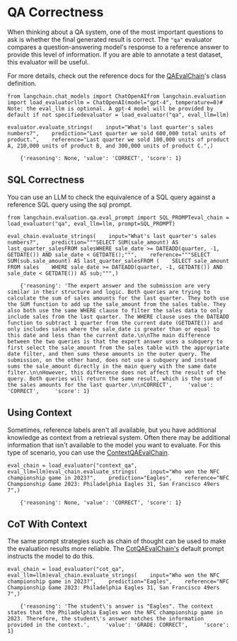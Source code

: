 QA Correctness
==============

When thinking about a QA system, one of the most important questions to ask is whether the final generated result is correct. The `"qa"` evaluator compares a question-answering model's response to a reference answer to provide this level of information. If you are able to annotate a test dataset, this evaluator will be useful.

For more details, check out the reference docs for the [QAEvalChain](https://api.python.langchain.com/en/latest/evaluation/langchain.evaluation.qa.eval_chain.QAEvalChain.html#langchain.evaluation.qa.eval_chain.QAEvalChain)'s class definition.

    from langchain.chat_models import ChatOpenAIfrom langchain.evaluation import load_evaluatorllm = ChatOpenAI(model="gpt-4", temperature=0)# Note: the eval_llm is optional. A gpt-4 model will be provided by default if not specifiedevaluator = load_evaluator("qa", eval_llm=llm)

    evaluator.evaluate_strings(    input="What's last quarter's sales numbers?",    prediction="Last quarter we sold 600,000 total units of product.",    reference="Last quarter we sold 100,000 units of product A, 210,000 units of product B, and 300,000 units of product C.",)

        {'reasoning': None, 'value': 'CORRECT', 'score': 1}

SQL Correctness[​](#sql-correctness "Direct link to SQL Correctness")
---------------------------------------------------------------------

You can use an LLM to check the equivalence of a SQL query against a reference SQL query using the sql prompt.

    from langchain.evaluation.qa.eval_prompt import SQL_PROMPTeval_chain = load_evaluator("qa", eval_llm=llm, prompt=SQL_PROMPT)

    eval_chain.evaluate_strings(    input="What's last quarter's sales numbers?",    prediction="""SELECT SUM(sale_amount) AS last_quarter_salesFROM salesWHERE sale_date >= DATEADD(quarter, -1, GETDATE()) AND sale_date < GETDATE();""",    reference="""SELECT SUM(sub.sale_amount) AS last_quarter_salesFROM (    SELECT sale_amount    FROM sales    WHERE sale_date >= DATEADD(quarter, -1, GETDATE()) AND sale_date < GETDATE()) AS sub;""",)

        {'reasoning': 'The expert answer and the submission are very similar in their structure and logic. Both queries are trying to calculate the sum of sales amounts for the last quarter. They both use the SUM function to add up the sale_amount from the sales table. They also both use the same WHERE clause to filter the sales data to only include sales from the last quarter. The WHERE clause uses the DATEADD function to subtract 1 quarter from the current date (GETDATE()) and only includes sales where the sale_date is greater than or equal to this date and less than the current date.\n\nThe main difference between the two queries is that the expert answer uses a subquery to first select the sale_amount from the sales table with the appropriate date filter, and then sums these amounts in the outer query. The submission, on the other hand, does not use a subquery and instead sums the sale_amount directly in the main query with the same date filter.\n\nHowever, this difference does not affect the result of the query. Both queries will return the same result, which is the sum of the sales amounts for the last quarter.\n\nCORRECT',     'value': 'CORRECT',     'score': 1}

Using Context[​](#using-context "Direct link to Using Context")
---------------------------------------------------------------

Sometimes, reference labels aren't all available, but you have additional knowledge as context from a retrieval system. Often there may be additional information that isn't available to the model you want to evaluate. For this type of scenario, you can use the [ContextQAEvalChain](https://api.python.langchain.com/en/latest/evaluation/langchain.evaluation.qa.eval_chain.ContextQAEvalChain.html#langchain.evaluation.qa.eval_chain.ContextQAEvalChain).

    eval_chain = load_evaluator("context_qa", eval_llm=llm)eval_chain.evaluate_strings(    input="Who won the NFC championship game in 2023?",    prediction="Eagles",    reference="NFC Championship Game 2023: Philadelphia Eagles 31, San Francisco 49ers 7",)

        {'reasoning': None, 'value': 'CORRECT', 'score': 1}

CoT With Context[​](#cot-with-context "Direct link to CoT With Context")
------------------------------------------------------------------------

The same prompt strategies such as chain of thought can be used to make the evaluation results more reliable. The [CotQAEvalChain's](https://api.python.langchain.com/en/latest/evaluation/langchain.evaluation.qa.eval_chain.CotQAEvalChain.html#langchain.evaluation.qa.eval_chain.CotQAEvalChain) default prompt instructs the model to do this.

    eval_chain = load_evaluator("cot_qa", eval_llm=llm)eval_chain.evaluate_strings(    input="Who won the NFC championship game in 2023?",    prediction="Eagles",    reference="NFC Championship Game 2023: Philadelphia Eagles 31, San Francisco 49ers 7",)

        {'reasoning': 'The student\'s answer is "Eagles". The context states that the Philadelphia Eagles won the NFC championship game in 2023. Therefore, the student\'s answer matches the information provided in the context.',     'value': 'GRADE: CORRECT',     'score': 1}